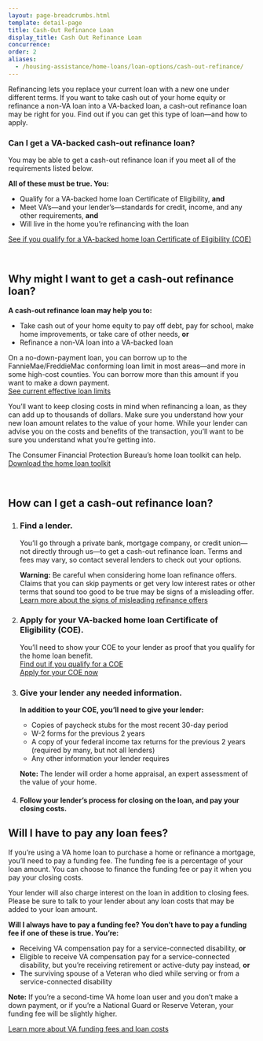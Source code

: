 ```yaml
---
layout: page-breadcrumbs.html
template: detail-page
title: Cash-Out Refinance Loan
display_title: Cash Out Refinance Loan
concurrence:
order: 2
aliases:
  - /housing-assistance/home-loans/loan-options/cash-out-refinance/
---
```


<div class="va-introtext">

Refinancing lets you replace your current loan with a new one under different terms. If you want to take cash out of your home equity or refinance a non-VA loan into a VA-backed loan, a cash-out refinance loan may be right for you. Find out if you can get this type of loan—and how to apply.

</div>

<div class="feature">

### Can I get a VA-backed cash-out refinance loan?

You may be able to get a cash-out refinance loan if you meet all of the requirements listed below.

**All of these must be true. You:**

-	Qualify for a VA-backed home loan Certificate of Eligibility, **and**
-	Meet VA’s—and your lender’s—standards for credit, income, and any other requirements, **and**
-	Will live in the home you’re refinancing with the loan

[See if you qualify for a VA-backed home loan Certificate of Eligibility (COE)](/housing-assistance/home-loans/eligibility/)
</div>

<br>

## Why might I want to get a cash-out refinance loan?

**A cash-out refinance loan may help you to:**

-	Take cash out of your home equity to pay off debt, pay for school, make home improvements, or take care of other needs, **or**
-	Refinance a non-VA loan into a VA-backed loan

On a no-down-payment loan, you can borrow up to the FannieMae/FreddieMac conforming loan limit in most areas—and more in some high-cost counties. You can borrow more than this amount if you want to make a down payment. <br>
[See current effective loan limits](https://www.fhfa.gov/DataTools/Downloads/Pages/Conforming-Loan-Limits.aspx)

You’ll want to keep closing costs in mind when refinancing a loan, as they can add up to thousands of dollars. Make sure you understand how your new loan amount relates to the value of your home. While your lender can advise you on the costs and benefits of the transaction, you’ll want to be sure you understand what you’re getting into.

The Consumer Financial Protection Bureau’s home loan toolkit can help. <br>
[Download the home loan toolkit](http://files.consumerfinance.gov/f/201503_cfpb_your-home-loan-toolkit-web.pdf)

<br>

## How can I get a cash-out refinance loan?

<ol class="process">
<li class="process-step list-one">

### Find a lender.

You’ll go through a private bank, mortgage company, or credit union—not directly through us—to get a cash-out refinance loan. Terms and fees may vary, so contact several lenders to check out your options.

**Warning:** Be careful when considering home loan refinance offers. Claims that you can skip payments or get very low interest rates or other terms that sound too good to be true may be signs of a misleading offer. <br>
[Learn more about the signs of misleading refinance offers](https://www.blogs.va.gov/VAntage/43234/va-and-the-consumer-financial-protection-bureau-warn-against-home-loan-refinancing-offers-that-sound-too-good-to-be-true/)

</li>

<li class="process-step list-two">

### Apply for your VA-backed home loan Certificate of Eligibility (COE).

You’ll need to show your COE to your lender as proof that you qualify for the home loan benefit. <br />
[Find out if you qualify for a COE](/housing-assistance/home-loans/eligibility/) <br />
[Apply for your COE now](/housing-assistance/home-loans/how-to-apply/)

</li>

<li class="process-step list-three">

### Give your lender any needed information.

**In addition to your COE, you’ll need to give your lender:**
-	Copies of paycheck stubs for the most recent 30-day period
-	W-2 forms for the previous 2 years
-	A copy of your federal income tax returns for the previous 2 years (required by many, but not all lenders)
-	Any other information your lender requires

**Note:** The lender will order a home appraisal, an expert assessment of the value of your home.

</li>

<li class="process-step list-four">

#### Follow your lender’s process for closing on the loan, and pay your closing costs.

</li>
</ol>

## Will I have to pay any loan fees?
If you’re using a VA home loan to purchase a home or refinance a mortgage, you’ll need to pay a funding fee. The funding fee is a percentage of your loan amount. You can choose to finance the funding fee or pay it when you pay your closing costs.

Your lender will also charge interest on the loan in addition to closing fees. Please be sure to talk to your lender about any loan costs that may be added to your loan amount.

**Will I always have to pay a funding fee?**
**You don’t have to pay a funding fee if one of these is true. You’re:**

- Receiving VA compensation pay for a service-connected disability, **or**
- Eligible to receive VA compensation pay for a service-connected disability, but you’re receiving retirement or active-duty pay instead, **or**
- The surviving spouse of a Veteran who died while serving or from a service-connected disability 

**Note:** If you’re a second-time VA home loan user and you don’t make a down payment, or if you’re a National Guard or Reserve Veteran, your funding fee will be slightly higher.<br>

[Learn more about VA funding fees and loan costs](housing-assistance/home-loans/va-loan-funding-fee/)
